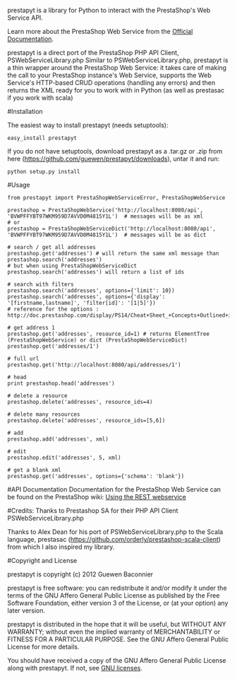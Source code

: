 prestapyt is a library for Python to interact with the PrestaShop's Web Service API.

Learn more about the PrestaShop Web Service from the [Official Documentation](http://doc.prestashop.com/display/PS14/Using+the+REST+webservice).

prestapyt is a direct port of the PrestaShop PHP API Client, PSWebServiceLibrary.php
Similar to PSWebServiceLibrary.php, prestapyt is a thin wrapper around the PrestaShop Web Service: it takes care of making the call to your PrestaShop instance's Web Service, supports the Web Service's HTTP-based CRUD operations (handling any errors) and then returns the XML ready for you to work with in Python (as well as prestasac if you work with scala)

#Installation

The easiest way to install prestapyt (needs setuptools):

    easy_install prestapyt

If you do not have setuptools, download prestapyt as a .tar.gz or .zip from here (https://github.com/guewen/prestapyt/downloads), untar it and run:

    python setup.py install

#Usage

    from prestapyt import PrestaShopWebServiceError, PrestaShopWebService

    prestashop = PrestaShopWebService('http://localhost:8080/api', 'BVWPFFYBT97WKM959D7AVVD0M4815Y1L')  # messages will be as xml
    # or
    prestashop = PrestaShopWebServiceDict('http://localhost:8080/api', 'BVWPFFYBT97WKM959D7AVVD0M4815Y1L')  # messages will be as dict

    # search / get all addresses
    prestashop.get('addresses') # will return the same xml message than
    prestashop.search('addresses')
    # but when using PrestaShopWebServiceDict
    prestashop.search('addresses') will return a list of ids

    # search with filters
    prestashop.search('addresses', options={'limit': 10})
    prestashop.search('addresses', options={'display': '[firstname,lastname]', 'filter[id]': '[1|5]'})
    # reference for the options : http://doc.prestashop.com/display/PS14/Cheat+Sheet_+Concepts+Outlined+in+this+Tutorial

    # get address 1
    prestashop.get('addresses', resource_id=1) # returns ElementTree (PrestaShopWebService) or dict (PrestaShopWebServiceDict)
    prestashop.get('addresses/1')

    # full url
    prestashop.get('http://localhost:8080/api/addresses/1')

    # head
    print prestashop.head('addresses')

    # delete a resource
    prestashop.delete('addresses', resource_ids=4)

    # delete many resources
    prestashop.delete('addresses', resource_ids=[5,6])

    # add
    prestashop.add('addresses', xml)

    # edit
    prestashop.edit('addresses', 5, xml)

    # get a blank xml
    prestashop.get('addresses', options={'schema': 'blank'})

#API Documentation
Documentation for the PrestaShop Web Service can be found on the PrestaShop wiki:
[Using the REST webservice](http://doc.prestashop.com/display/PS14/Using+the+REST+webservice)

#Credits:
Thanks to Prestashop SA for their PHP API Client PSWebServiceLibrary.php

Thanks to Alex Dean for his port of PSWebServiceLibrary.php to the Scala language, prestasac (https://github.com/orderly/prestashop-scala-client) from which I also inspired my library.

#Copyright and License

prestapyt is copyright (c) 2012 Guewen Baconnier

prestapyt is free software: you can redistribute it and/or modify
it under the terms of the GNU Affero General Public License as
published by the Free Software Foundation, either version 3 of
the License, or (at your option) any later version.

prestapyt is distributed in the hope that it will be useful,
but WITHOUT ANY WARRANTY; without even the implied warranty of
MERCHANTABILITY or FITNESS FOR A PARTICULAR PURPOSE.  See the
GNU Affero General Public License for more details.

You should have received a copy of the GNU Affero General Public
License along with prestapyt. If not, see [GNU licenses](http://www.gnu.org/licenses/).
